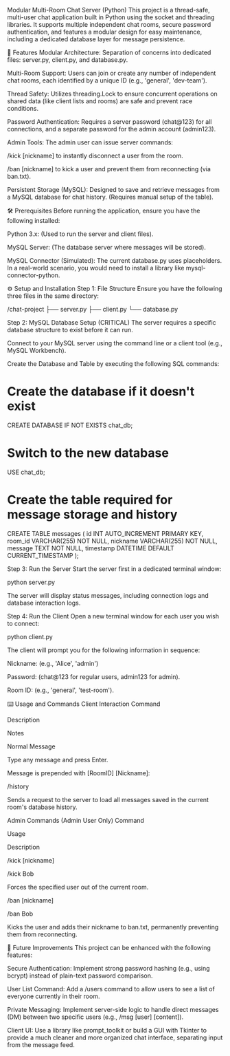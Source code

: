 Modular Multi-Room Chat Server (Python)
This project is a thread-safe, multi-user chat application built in Python using the socket and threading libraries. It supports multiple independent chat rooms, secure password authentication, and features a modular design for easy maintenance, including a dedicated database layer for message persistence.

🚀 Features
Modular Architecture: Separation of concerns into dedicated files: server.py, client.py, and database.py.

Multi-Room Support: Users can join or create any number of independent chat rooms, each identified by a unique ID (e.g., 'general', 'dev-team').

Thread Safety: Utilizes threading.Lock to ensure concurrent operations on shared data (like client lists and rooms) are safe and prevent race conditions.

Password Authentication: Requires a server password (chat@123) for all connections, and a separate password for the admin account (admin123).

Admin Tools: The admin user can issue server commands:

/kick [nickname] to instantly disconnect a user from the room.

/ban [nickname] to kick a user and prevent them from reconnecting (via ban.txt).

Persistent Storage (MySQL): Designed to save and retrieve messages from a MySQL database for chat history. (Requires manual setup of the table).

🛠️ Prerequisites
Before running the application, ensure you have the following installed:

Python 3.x: (Used to run the server and client files).

MySQL Server: (The database server where messages will be stored).

MySQL Connector (Simulated): The current database.py uses placeholders. In a real-world scenario, you would need to install a library like mysql-connector-python.

⚙️ Setup and Installation
Step 1: File Structure
Ensure you have the following three files in the same directory:

/chat-project
├── server.py
├── client.py
└── database.py

Step 2: MySQL Database Setup (CRITICAL)
The server requires a specific database structure to exist before it can run.

Connect to your MySQL server using the command line or a client tool (e.g., MySQL Workbench).

Create the Database and Table by executing the following SQL commands:

# Create the database if it doesn't exist
CREATE DATABASE IF NOT EXISTS chat_db;

# Switch to the new database
USE chat_db;

# Create the table required for message storage and history
CREATE TABLE messages (
    id INT AUTO_INCREMENT PRIMARY KEY,
    room_id VARCHAR(255) NOT NULL,
    nickname VARCHAR(255) NOT NULL,
    message TEXT NOT NULL,
    timestamp DATETIME DEFAULT CURRENT_TIMESTAMP
);

Step 3: Run the Server
Start the server first in a dedicated terminal window:

python server.py

The server will display status messages, including connection logs and database interaction logs.

Step 4: Run the Client
Open a new terminal window for each user you wish to connect:

python client.py

The client will prompt you for the following information in sequence:

Nickname: (e.g., 'Alice', 'admin')

Password: (chat@123 for regular users, admin123 for admin).

Room ID: (e.g., 'general', 'test-room').

⌨️ Usage and Commands
Client Interaction
Command

Description

Notes

Normal Message

Type any message and press Enter.

Message is prepended with [RoomID] [Nickname]:

/history

Sends a request to the server to load all messages saved in the current room's database history.



Admin Commands (Admin User Only)
Command

Usage

Description

/kick [nickname]

/kick Bob

Forces the specified user out of the current room.

/ban [nickname]

/ban Bob

Kicks the user and adds their nickname to ban.txt, permanently preventing them from reconnecting.

🎯 Future Improvements
This project can be enhanced with the following features:

Secure Authentication: Implement strong password hashing (e.g., using bcrypt) instead of plain-text password comparison.

User List Command: Add a /users command to allow users to see a list of everyone currently in their room.

Private Messaging: Implement server-side logic to handle direct messages (DM) between two specific users (e.g., /msg [user] [content]).

Client UI: Use a library like prompt_toolkit or build a GUI with Tkinter to provide a much cleaner and more organized chat interface, separating input from the message feed.
